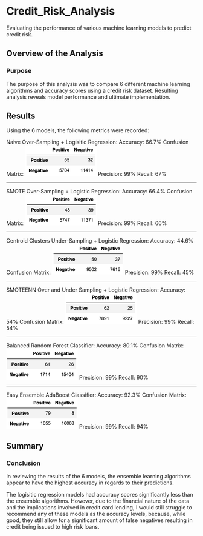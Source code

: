 # Credit_Risk_Analysis
Evaluating the performance of various machine learning models to predict credit risk.

## Overview of the Analysis

### Purpose
The purpose of this analysis was to compare 6 different machine learning algorithms and accuracy scores using a credit risk dataset. Resulting analysis reveals model performance and ultimate implementation.

## Results
Using the 6 models, the following metrics were recorded:

Naive Over-Sampling + Logisitic Regression:
Accuracy: 66.7%
Confusion Matrix:
![alt text](https://github.com/stovepipe/Credit_Risk_Analysis/blob/main/Resources/1ml.png)
Precision: 99%
Recall: 67%
____________________________
SMOTE Over-Sampling + Logistic Regression:
Accuracy: 66.4%
Confusion Matrix:
![alt text](https://github.com/stovepipe/Credit_Risk_Analysis/blob/main/Resources/2ml.png)
Precision: 99%
Recall: 66%
___________________________
Centroid Clusters Under-Sampling + Logistic Regression:
Accuracy: 44.6%
Confusion Matrix:
![alt text](https://github.com/stovepipe/Credit_Risk_Analysis/blob/main/Resources/3ml.png)
Precision: 99%
Recall: 45%
__________________________
SMOTEENN Over and Under Sampling + Logistic Regression:
Accuracy: 54%
Confusion Matrix:
![alt text](https://github.com/stovepipe/Credit_Risk_Analysis/blob/main/Resources/4ml.png)
Precision: 99%
Recall: 54%
___________________________
Balanced Random Forest Classifier:
Accuracy: 80.1%
Confusion Matrix:
![alt text](https://github.com/stovepipe/Credit_Risk_Analysis/blob/main/Resources/5ml.png)
Precision: 99%
Recall: 90%
__________________________
Easy Ensemble AdaBoost Classifier:
Accuracy: 92.3%
Confusion Matrix:
![alt text](https://github.com/stovepipe/Credit_Risk_Analysis/blob/main/Resources/6ml.png)
Precision: 99%
Recall: 94%

## Summary

### Conclusion
In reviewing the results of the 6 models, the ensemble learning algorithms appear to have the highest accuracy in regards to their predictions.

The logisitic regression models had accuracy scores significantly less than the ensemble algorithms. However, due to the financial nature of the data and the implications involved in credit card lending, I would still struggle to recommend any of these models as the accuracy levels, because, while good, they still allow for a significant amount of false negatives resulting in credit being issued to high risk loans.